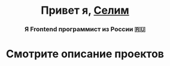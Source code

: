 <h1 align="center">Привет я, <a href="https://github.com/SelimonCaiser/Portfolioo" target="_blank">Селим</a> 
<h3 align="center">Я Frontend программист из России 🇷🇺</h3>

<h1 align="center">Смотрите описание проектов</h1>
